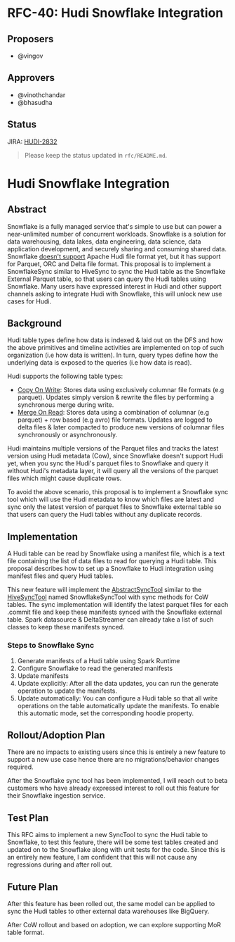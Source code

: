 <!--
  Licensed to the Apache Software Foundation (ASF) under one or more
  contributor license agreements.  See the NOTICE file distributed with
  this work for additional information regarding copyright ownership.
  The ASF licenses this file to You under the Apache License, Version 2.0
  (the "License"); you may not use this file except in compliance with
  the License.  You may obtain a copy of the License at

       http://www.apache.org/licenses/LICENSE-2.0

  Unless required by applicable law or agreed to in writing, software
  distributed under the License is distributed on an "AS IS" BASIS,
  WITHOUT WARRANTIES OR CONDITIONS OF ANY KIND, either express or implied.
  See the License for the specific language governing permissions and
  limitations under the License.
-->
# RFC-40: Hudi Snowflake Integration



## Proposers

- @vingov

## Approvers
 - @vinothchandar
 - @bhasudha

## Status

JIRA: [HUDI-2832](https://issues.apache.org/jira/browse/HUDI-2832)

> Please keep the status updated in `rfc/README.md`.

# Hudi Snowflake Integration

## Abstract

Snowflake is a fully managed service that&#39;s simple to use but can power a near-unlimited number of concurrent workloads. Snowflake is a solution for data warehousing, data lakes, data engineering, data science, data application development, and securely sharing and consuming shared data. Snowflake [doesn&#39;t support](https://docs.snowflake.com/en/sql-reference/sql/alter-file-format.html) Apache Hudi file format yet, but it has support for Parquet, ORC and Delta file format. This proposal is to implement a SnowflakeSync similar to HiveSync to sync the Hudi table as the Snowflake External Parquet table, so that users can query the Hudi tables using Snowflake. Many users have expressed interest in Hudi and other support channels asking to integrate Hudi with Snowflake, this will unlock new use cases for Hudi.

## Background

Hudi table types define how data is indexed &amp; laid out on the DFS and how the above primitives and timeline activities are implemented on top of such organization (i.e how data is written). In turn, query types define how the underlying data is exposed to the queries (i.e how data is read).

Hudi supports the following table types:

- [Copy On Write](https://hudi.apache.org/docs/overview/#copy-on-write-table): Stores data using exclusively columnar file formats (e.g parquet). Updates simply version &amp; rewrite the files by performing a synchronous merge during write.
- [Merge On Read](https://hudi.apache.org/docs/overview/#merge-on-read-table): Stores data using a combination of columnar (e.g parquet) + row based (e.g avro) file formats. Updates are logged to delta files &amp; later compacted to produce new versions of columnar files synchronously or asynchronously.

Hudi maintains multiple versions of the Parquet files and tracks the latest version using Hudi metadata (Cow), since Snowflake doesn&#39;t support Hudi yet, when you sync the Hudi&#39;s parquet files to Snowflake and query it without Hudi&#39;s metadata layer, it will query all the versions of the parquet files which might cause duplicate rows.

To avoid the above scenario, this proposal is to implement a Snowflake sync tool which will use the Hudi metadata to know which files are latest and sync only the latest version of parquet files to Snowflake external table so that users can query the Hudi tables without any duplicate records.

## Implementation

A Hudi table can be read by Snowflake using a manifest file, which is a text file containing the list of data files to read for querying a Hudi table. This proposal describes how to set up a Snowflake to Hudi integration using manifest files and query Hudi tables.

This new feature will implement the [AbstractSyncTool](https://github.com/apache/hudi/blob/master/hudi-sync/hudi-sync-common/src/main/java/org/apache/hudi/sync/common/AbstractSyncTool.java) similar to the [HiveSyncTool](https://github.com/apache/hudi/blob/master/hudi-sync/hudi-hive-sync/src/main/java/org/apache/hudi/hive/HiveSyncTool.java) named SnowflakeSyncTool with sync methods for CoW tables. The sync implementation will identify the latest parquet files for each .commit file and keep these manifests synced with the Snowflake external table. Spark datasource &amp; DeltaStreamer can already take a list of such classes to keep these manifests synced.

### Steps to Snowflake Sync

1. Generate manifests of a Hudi table using Spark Runtime
2. Configure Snowflake to read the generated manifests
3. Update manifests
1. Update explicitly: After all the data updates, you can run the generate operation to update the manifests.
2. Update automatically: You can configure a Hudi table so that all write operations on the table automatically update the manifests. To enable this automatic mode, set the corresponding hoodie property.

## Rollout/Adoption Plan

There are no impacts to existing users since this is entirely a new feature to support a new use case hence there are no migrations/behavior changes required.

After the Snowflake sync tool has been implemented, I will reach out to beta customers who have already expressed interest to roll out this feature for their Snowflake ingestion service.

## Test Plan

This RFC aims to implement a new SyncTool to sync the Hudi table to Snowflake, to test this feature, there will be some test tables created and updated on to the Snowflake along with unit tests for the code. Since this is an entirely new feature, I am confident that this will not cause any regressions during and after roll out.

## Future Plan

After this feature has been rolled out, the same model can be applied to sync the Hudi tables to other external data warehouses like BigQuery.

After CoW rollout and based on adoption, we can explore supporting MoR table format.
